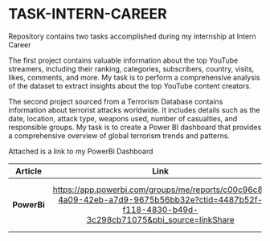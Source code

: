 # TASK-INTERN-CAREER
Repository contains two tasks accomplished during my internship at Intern Career

The first project contains valuable information about the top YouTube streamers, including their ranking, categories, subscribers, country, visits, likes, comments, and more.
My task is to perform a comprehensive analysis of the dataset to extract insights about the top YouTube content creators.

The second project sourced from a Terrorism Database contains information about terrorist attacks worldwide. It includes details such as the date, location, attack type,
weapons used, number of casualties, and responsible groups. My task is to create a Power BI dashboard that provides a comprehensive overview of global terrorism trends and patterns.

Attached is a link to my PowerBi Dashboard

|**Article**              |            Link         |       Description          |
|:-----------------------:|:-----------------------:|:--------------------------:|   
|**PowerBi**              |https://app.powerbi.com/groups/me/reports/c00c96c8-4a09-42eb-a7d9-9675b56bb32e?ctid=4487b52f-f118-4830-b49d-3c298cb71075&pbi_source=linkShare                         |Visual representation of my project in a Dashboard                            |
